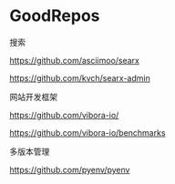 # GoodRepos

搜索

https://github.com/asciimoo/searx

https://github.com/kvch/searx-admin

网站开发框架

https://github.com/vibora-io/

https://github.com/vibora-io/benchmarks

多版本管理

https://github.com/pyenv/pyenv
